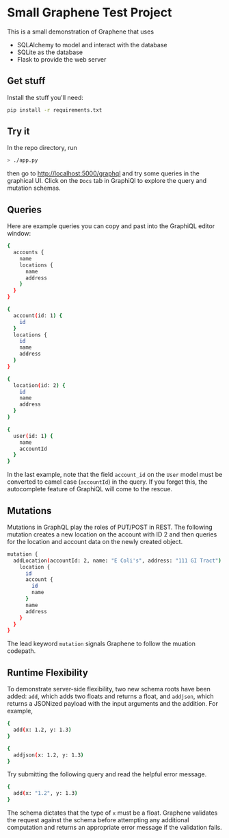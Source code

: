 Small Graphene Test Project
===========================

This is a small demonstration of Graphene that uses
* SQLAlchemy to model and interact with the database
* SQLite as the database
* Flask to provide the web server


Get stuff
---------
Install the stuff you'll need:

```bash
pip install -r requirements.txt
```

Try it
------
In the repo directory, run

```bash
> ./app.py
```

then go to [http://localhost:5000/graphql](http://localhost:5000/graphql)
and try some queries in the graphical UI.  Click on the `Docs` tab in GraphiQl
to explore the query and mutation schemas.

Queries
-------

Here are example queries you can copy and past into the GraphiQL editor window:

```bash
{
  accounts {
    name
    locations {
      name 
      address
    }
  }
}

{
  account(id: 1) {
    id
  }
  locations {
    id
    name
    address
  }
}

{
  location(id: 2) {
    id
    name
    address
  }
}

{
  user(id: 1) {
    name
    accountId
  }
}
```

In the last example, note that the field `account_id` on the `User` model must
be converted to camel case (`accountId`) in the query.  If you forget this,
the autocomplete feature of GraphiQL will come to the rescue.

Mutations
---------

Mutations in GraphQL play the roles of PUT/POST in REST.  The following
mutation creates a new location on the account with ID 2 and then queries for
the location and account data on the newly created object.

```bash
mutation {
  addLocation(accountId: 2, name: "E Coli's", address: "111 GI Tract") {
    location {
      id
      account {
        id
        name
      }
      name
      address
    }
  }
}
```

The lead keyword `mutation` signals Graphene to follow the muation codepath.

Runtime Flexibility
-------------------

To demonstrate server-side flexibility, two new schema roots have been added:
`add`, which adds two floats and returns a float, and `addjson`, which returns
a JSONized payload with the input arguments and the addition.  For example,

```bash
{
  add(x: 1.2, y: 1.3)
}

{
  addjson(x: 1.2, y: 1.3)
}
```

Try submitting the following query and read the helpful error message.

```bash
{
  add(x: "1.2", y: 1.3)
}
```

The schema dictates that the type of `x` must be a float.  Graphene validates
the request against the schema before attempting any additional computation
and returns an appropriate error message if the validation fails.